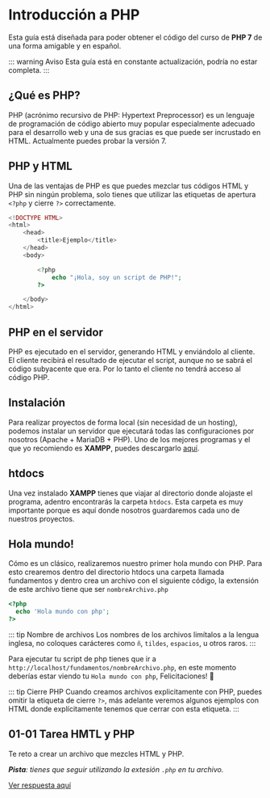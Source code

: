 # Introducción a PHP

Esta guía está diseñada para poder obtener el código del curso de **PHP 7** de una forma amigable y en español.

::: warning Aviso
Esta guía está en constante actualización, podría no estar completa.
:::

## ¿Qué es PHP?
PHP (acrónimo recursivo de PHP: Hypertext Preprocessor) es un lenguaje de programación de código abierto muy popular especialmente adecuado para el desarrollo web y una de sus gracias es que puede ser incrustado en HTML. Actualmente puedes probar la versión 7.

## PHP y HTML
Una de las ventajas de PHP es que puedes mezclar tus códigos HTML y PHP sin ningún problema, solo tienes que utilizar las etiquetas de apertura `<?php` y cierre `?>` correctamente.

``` php
<!DOCTYPE HTML>
<html>
    <head>
        <title>Ejemplo</title>
    </head>
    <body>

        <?php
            echo "¡Hola, soy un script de PHP!";
        ?>

    </body>
</html>
```

## PHP en el servidor
PHP es ejecutado en el servidor, generando HTML y enviándolo al cliente. El cliente recibirá el resultado de ejecutar el script, aunque no se sabrá el código subyacente que era. Por lo tanto el cliente no tendrá acceso al código PHP.

## Instalación
Para realizar proyectos de forma local (sin necesidad de un hosting), podemos instalar un servidor que ejecutará todas las configuraciones por nosotros (Apache + MariaDB + PHP). Uno de los mejores programas y el que yo recomiendo es **XAMPP**, puedes descargarlo [aquí](https://www.apachefriends.org/es/index.html).

## htdocs
Una vez instalado **XAMPP** tienes que viajar al directorio donde alojaste el programa, adentro encontrarás la carpeta `htdocs`. Esta carpeta es muy importante porque es aquí donde nosotros guardaremos cada uno de nuestros proyectos.

## Hola mundo!
Cómo es un clásico, realizaremos nuestro primer hola mundo con PHP. Para esto crearemos dentro del directorio htdocs una carpeta llamada fundamentos y dentro crea un archivo con el siguiente código, la extensión de este archivo tiene que ser `nombreArchivo.php`

``` php
<?php
  echo 'Hola mundo con php';
?>
```

::: tip Nombre de archivos
Los nombres de los archivos limítalos a la lengua inglesa, no coloques carácteres como `ñ`, `tildes`, `espacios`, u otros raros.
:::

Para ejecutar tu script de php tienes que ir a `http://localhost/fundamentos/nombreArchivo.php`, en este momento deberías estar viendo tu `Hola mundo con php`, Felicitaciones! :clap:

::: tip Cierre PHP
Cuando creamos archivos explicitamente con PHP, puedes omitir la etiqueta de cierre `?>`, más adelante veremos algunos ejemplos con HTML donde explícitamente tenemos que cerrar con esta etiqueta.
:::

## 01-01 Tarea HMTL y PHP
Te reto a crear un archivo que mezcles HTML y PHP. 

***Pista**: tienes que seguir utilizando la extesión `.php` en tu archivo.*

[Ver respuesta aquí](/tareas/#_01-01-tarea-hmtl-y-php)